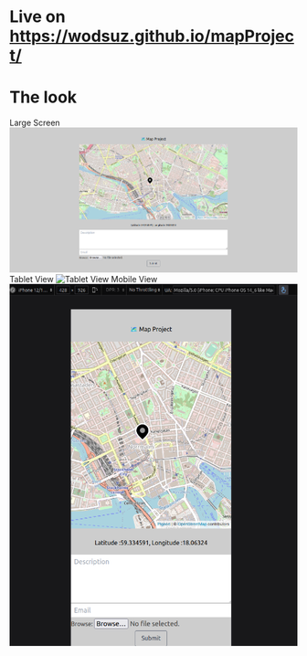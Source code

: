# Live on https://wodsuz.github.io/mapProject/

# The look

Large Screen
![Large Screens](./public/MapProjectFUllScreen.png)
Tablet View
![Tablet View](./public/MapProjectTabletVİew.png)
Mobile View
![Mobile View](./public/MapProjectIphone.png)
